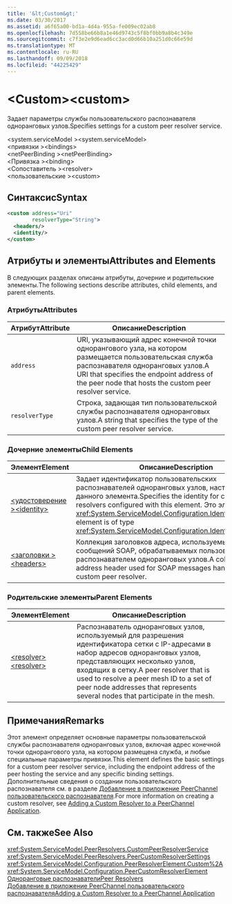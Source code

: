 ```yaml
---
title: '&lt;Custom&gt;'
ms.date: 03/30/2017
ms.assetid: a6f65a00-bd1a-4d4a-955a-fe009ec02ab8
ms.openlocfilehash: 7d558be66b8a1e46d9743c5f8bf0bb9a8b4c349e
ms.sourcegitcommit: c7f3e2e9d6ead6cc3acd0d66b10a251d0c66e59d
ms.translationtype: MT
ms.contentlocale: ru-RU
ms.lasthandoff: 09/09/2018
ms.locfileid: "44225429"
---
```

# <a name="ltcustomgt"></a><span data-ttu-id="1eac6-102">&lt;Custom&gt;</span><span class="sxs-lookup"><span data-stu-id="1eac6-102">&lt;custom&gt;</span></span>
<span data-ttu-id="1eac6-103">Задает параметры службы пользовательского распознавателя одноранговых узлов.</span><span class="sxs-lookup"><span data-stu-id="1eac6-103">Specifies settings for a custom peer resolver service.</span></span>  
  
<span data-ttu-id="1eac6-104">\<system.serviceModel ></span><span class="sxs-lookup"><span data-stu-id="1eac6-104">\<system.serviceModel></span></span>  
<span data-ttu-id="1eac6-105">\<привязки ></span><span class="sxs-lookup"><span data-stu-id="1eac6-105">\<bindings></span></span>  
<span data-ttu-id="1eac6-106">\<netPeerBinding ></span><span class="sxs-lookup"><span data-stu-id="1eac6-106">\<netPeerBinding></span></span>  
<span data-ttu-id="1eac6-107">\<Привязка ></span><span class="sxs-lookup"><span data-stu-id="1eac6-107">\<binding></span></span>  
<span data-ttu-id="1eac6-108">\<Сопоставитель ></span><span class="sxs-lookup"><span data-stu-id="1eac6-108">\<resolver></span></span>  
<span data-ttu-id="1eac6-109">\<пользовательские ></span><span class="sxs-lookup"><span data-stu-id="1eac6-109">\<custom></span></span>  
  
## <a name="syntax"></a><span data-ttu-id="1eac6-110">Синтаксис</span><span class="sxs-lookup"><span data-stu-id="1eac6-110">Syntax</span></span>  
  
```xml
<custom address="Uri" 
        resolverType="String">  
  <headers/>  
  <identity/>  
</custom>  
```  
  
## <a name="attributes-and-elements"></a><span data-ttu-id="1eac6-111">Атрибуты и элементы</span><span class="sxs-lookup"><span data-stu-id="1eac6-111">Attributes and Elements</span></span>  
 <span data-ttu-id="1eac6-112">В следующих разделах описаны атрибуты, дочерние и родительские элементы.</span><span class="sxs-lookup"><span data-stu-id="1eac6-112">The following sections describe attributes, child elements, and parent elements.</span></span>  
  
### <a name="attributes"></a><span data-ttu-id="1eac6-113">Атрибуты</span><span class="sxs-lookup"><span data-stu-id="1eac6-113">Attributes</span></span>  
  
|<span data-ttu-id="1eac6-114">Атрибут</span><span class="sxs-lookup"><span data-stu-id="1eac6-114">Attribute</span></span>|<span data-ttu-id="1eac6-115">Описание</span><span class="sxs-lookup"><span data-stu-id="1eac6-115">Description</span></span>|  
|---------------|-----------------|  
|`address`|<span data-ttu-id="1eac6-116">URI, указывающий адрес конечной точки однорангового узла, на котором размещается пользовательская служба распознавателя одноранговых узлов.</span><span class="sxs-lookup"><span data-stu-id="1eac6-116">A URI that specifies the endpoint address of the peer node that hosts the custom peer resolver service.</span></span>|  
|`resolverType`|<span data-ttu-id="1eac6-117">Строка, задающая тип пользовательской службы распознавателя одноранговых узлов.</span><span class="sxs-lookup"><span data-stu-id="1eac6-117">A string that specifies the type of the custom peer resolver service.</span></span>|  
  
### <a name="child-elements"></a><span data-ttu-id="1eac6-118">Дочерние элементы</span><span class="sxs-lookup"><span data-stu-id="1eac6-118">Child Elements</span></span>  
  
|<span data-ttu-id="1eac6-119">Элемент</span><span class="sxs-lookup"><span data-stu-id="1eac6-119">Element</span></span>|<span data-ttu-id="1eac6-120">Описание</span><span class="sxs-lookup"><span data-stu-id="1eac6-120">Description</span></span>|  
|-------------|-----------------|  
|[<span data-ttu-id="1eac6-121">\<удостоверение ></span><span class="sxs-lookup"><span data-stu-id="1eac6-121">\<identity></span></span>](../../../../../docs/framework/configure-apps/file-schema/wcf/identity.md)|<span data-ttu-id="1eac6-122">Задает идентификатор пользовательских распознавателей одноранговых узлов, настроенных для данного элемента.</span><span class="sxs-lookup"><span data-stu-id="1eac6-122">Specifies the identity for custom peer resolvers configured with this element.</span></span> <span data-ttu-id="1eac6-123">Это элемент типа <xref:System.ServiceModel.Configuration.IdentityElement>.</span><span class="sxs-lookup"><span data-stu-id="1eac6-123">This element is of type <xref:System.ServiceModel.Configuration.IdentityElement>.</span></span>|  
|[<span data-ttu-id="1eac6-124">\<заголовки ></span><span class="sxs-lookup"><span data-stu-id="1eac6-124">\<headers></span></span>](../../../../../docs/framework/configure-apps/file-schema/wcf/headers-element.md)|<span data-ttu-id="1eac6-125">Коллекция заголовков адреса, используемых для сообщений SOAP, обрабатываемых пользовательским распознавателем одноранговых узлов.</span><span class="sxs-lookup"><span data-stu-id="1eac6-125">A collection of address header used for SOAP messages handled by the custom peer resolver.</span></span>|  
  
### <a name="parent-elements"></a><span data-ttu-id="1eac6-126">Родительские элементы</span><span class="sxs-lookup"><span data-stu-id="1eac6-126">Parent Elements</span></span>  
  
|<span data-ttu-id="1eac6-127">Элемент</span><span class="sxs-lookup"><span data-stu-id="1eac6-127">Element</span></span>|<span data-ttu-id="1eac6-128">Описание</span><span class="sxs-lookup"><span data-stu-id="1eac6-128">Description</span></span>|  
|-------------|-----------------|  
|[<span data-ttu-id="1eac6-129">\<resolver></span><span class="sxs-lookup"><span data-stu-id="1eac6-129">\<resolver></span></span>](../../../../../docs/framework/configure-apps/file-schema/wcf/resolver.md)|<span data-ttu-id="1eac6-130">Распознаватель одноранговых узлов, используемый для разрешения идентификатора сетки с IP-адресами в набор адресов одноранговых узлов, представляющих несколько узлов, входящих в сетку.</span><span class="sxs-lookup"><span data-stu-id="1eac6-130">A peer resolver that is used to resolve a peer mesh ID to a set of peer node addresses that represents several nodes that participate in the mesh.</span></span>|  
  
## <a name="remarks"></a><span data-ttu-id="1eac6-131">Примечания</span><span class="sxs-lookup"><span data-stu-id="1eac6-131">Remarks</span></span>  
 <span data-ttu-id="1eac6-132">Этот элемент определяет основные параметры пользовательской службы распознавателя одноранговых узлов, включая адрес конечной точки однорангового узла, на котором размещена служба, и любые специальные параметры привязки.</span><span class="sxs-lookup"><span data-stu-id="1eac6-132">This element defines the basic settings for a custom peer resolver service, including the endpoint address of the peer hosting the service and any specific binding settings.</span></span> <span data-ttu-id="1eac6-133">Дополнительные сведения о создании пользовательского распознавателя см. в разделе [Добавление в приложение PeerChannel пользовательского распознавателя](https://msdn.microsoft.com/library/12aa3787-2962-439c-ad27-46523c8b0419).</span><span class="sxs-lookup"><span data-stu-id="1eac6-133">For more information on creating a custom resolver, see [Adding a Custom Resolver to a PeerChannel Application](https://msdn.microsoft.com/library/12aa3787-2962-439c-ad27-46523c8b0419).</span></span>  
  
## <a name="see-also"></a><span data-ttu-id="1eac6-134">См. также</span><span class="sxs-lookup"><span data-stu-id="1eac6-134">See Also</span></span>  
 <xref:System.ServiceModel.PeerResolvers.CustomPeerResolverService>  
 <xref:System.ServiceModel.PeerResolvers.PeerCustomResolverSettings>  
 <xref:System.ServiceModel.Configuration.PeerResolverElement.Custom%2A>  
 <xref:System.ServiceModel.Configuration.PeerCustomResolverElement>  
 [<span data-ttu-id="1eac6-135">Одноранговые распознаватели</span><span class="sxs-lookup"><span data-stu-id="1eac6-135">Peer Resolvers</span></span>](../../../../../docs/framework/wcf/feature-details/peer-resolvers.md)  
 [<span data-ttu-id="1eac6-136">Добавление в приложение PeerChannel пользовательского распознавателя</span><span class="sxs-lookup"><span data-stu-id="1eac6-136">Adding a Custom Resolver to a PeerChannel Application</span></span>](https://msdn.microsoft.com/library/12aa3787-2962-439c-ad27-46523c8b0419)
